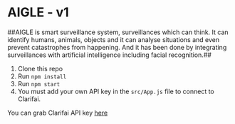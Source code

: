 # AIGLE - v1

##AIGLE is smart surveillance system, surveillances which can think. It can identify humans, animals, objects and it can analyse situations and even prevent catastrophes from happening. And it has been done by integrating surveillances with artificial intelligence including facial recognition.##

1. Clone this repo
2. Run `npm install`
3. Run `npm start`
4. You must add your own API key in the `src/App.js` file to connect to Clarifai.

You can grab Clarifai API key [here](https://www.clarifai.com/)
